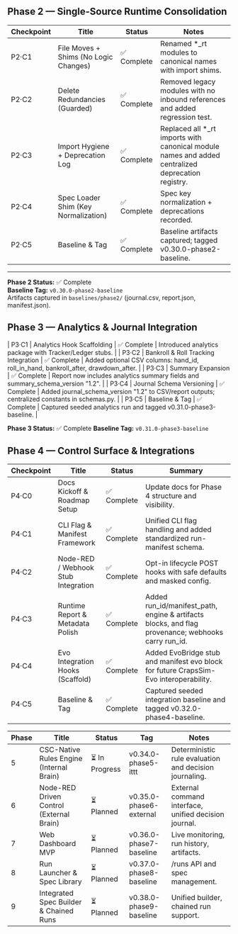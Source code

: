 ## Phase 2 — Single-Source Runtime Consolidation

| Checkpoint | Title | Status | Notes |
|-------------|--------|--------|-------|
| P2·C1 | File Moves + Shims (No Logic Changes) | ✅ Complete | Renamed *_rt modules to canonical names with import shims. |
| P2·C2 | Delete Redundancies (Guarded) | ✅ Complete | Removed legacy modules with no inbound references and added regression test. |
| P2·C3 | Import Hygiene + Deprecation Log | ✅ Complete | Replaced all *_rt imports with canonical module names and added centralized deprecation registry. |
| P2·C4 | Spec Loader Shim (Key Normalization) | ✅ Complete | Spec key normalization + deprecations recorded. |
| P2·C5 | Baseline & Tag | ✅ Complete | Baseline artifacts captured; tagged v0.30.0-phase2-baseline. |

---

**Phase 2 Status:** ✅ Complete  
**Baseline Tag:** `v0.30.0-phase2-baseline`  
Artifacts captured in `baselines/phase2/` (journal.csv, report.json, manifest.json).  

## Phase 3 — Analytics & Journal Integration

| P3·C1 | Analytics Hook Scaffolding | ✅ Complete | Introduced analytics package with Tracker/Ledger stubs. |
| P3·C2 | Bankroll & Roll Tracking Integration | ✅ Complete | Added optional CSV columns: hand_id, roll_in_hand, bankroll_after, drawdown_after. |
| P3·C3 | Summary Expansion | ✅ Complete | Report now includes analytics summary fields and summary_schema_version "1.2". |
| P3·C4 | Journal Schema Versioning | ✅ Complete | Added journal_schema_version "1.2" to CSV/report outputs; centralized constants in schemas.py. |
| P3·C5 | Baseline & Tag | ✅ Complete | Captured seeded analytics run and tagged v0.31.0-phase3-baseline. |

**Phase 3 Status:** ✅ Complete
**Baseline Tag:** `v0.31.0-phase3-baseline`

## Phase 4 — Control Surface & Integrations

| Checkpoint | Title | Status | Summary |
|-------------|--------|---------|----------|
| P4·C0 | Docs Kickoff & Roadmap Setup | ✅ Complete | Update docs for Phase 4 structure and visibility. |
| P4·C1 | CLI Flag & Manifest Framework | ✅ Complete | Unified CLI flag handling and added standardized run-manifest schema. |
| P4·C2 | Node-RED / Webhook Stub Integration | ✅ Complete | Opt-in lifecycle POST hooks with safe defaults and masked config. |
| P4·C3 | Runtime Report & Metadata Polish | ✅ Complete | Added run_id/manifest_path, engine & artifacts blocks, and flag provenance; webhooks carry run_id. |
| P4·C4 | Evo Integration Hooks (Scaffold) | ✅ Complete | Added EvoBridge stub and manifest evo block for future CrapsSim-Evo interoperability. |
| P4·C5 | Baseline & Tag | ✅ Complete | Captured seeded integration baseline and tagged v0.32.0-phase4-baseline. |

| Phase | Title | Status | Tag | Notes |
|-------|--------|---------|------|-------|
| 5 | CSC-Native Rules Engine (Internal Brain) | ⏳ In Progress | v0.34.0-phase5-ittt | Deterministic rule evaluation and decision journaling. |
| 6 | Node-RED Driven Control (External Brain) | ⏳ Planned | v0.35.0-phase6-external | External command interface, unified decision journal. |
| 7 | Web Dashboard MVP | ⏳ Planned | v0.36.0-phase7-baseline | Live monitoring, run history, artifacts. |
| 8 | Run Launcher & Spec Library | ⏳ Planned | v0.37.0-phase8-baseline | /runs API and spec management. |
| 9 | Integrated Spec Builder & Chained Runs | ⏳ Planned | v0.38.0-phase9-baseline | Unified builder, chained run support. |
